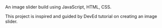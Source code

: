 An image slider build using JavaScript, HTML, CSS.

This project is inspired and guided by DevEd tutorial on creating an image slider.